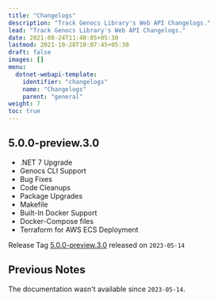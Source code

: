 ```yaml
---
title: "Changelogs"
description: "Track Genocs Library's Web API Changelogs."
lead: "Track Genocs Library's Web API Changelogs."
date: 2021-08-24T11:40:05+05:30
lastmod: 2021-10-28T10:07:45+05:30
draft: false
images: []
menu:
  dotnet-webapi-template:
    identifier: "changelogs"
    name: "Changelogs"
    parent: "general"
weight: 7
toc: true
---
```


## 5.0.0-preview.3.0
- .NET 7 Upgrade
- Genocs CLI Support
- Bug Fixes
- Code Cleanups
- Package Upgrades
- Makefile
- Built-In Docker Support
- Docker-Compose files
- Terraform for AWS ECS Deployment

Release Tag [5.0.0-preview.3.0](https://github.com/Genocs/genocs-library/releases/tag/v5.0.0-preview.3.0) released on `2023-05-14`


## Previous Notes

The documentation wasn't available since `2023-05-14`.
